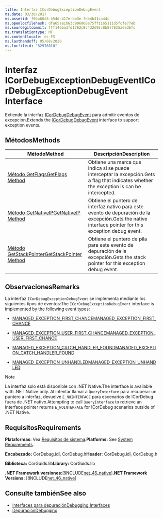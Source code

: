 ```yaml
---
title: Interfaz ICorDebugExceptionDebugEvent
ms.date: 03/30/2017
ms.assetid: f9ba60d8-b54d-417e-bb3e-fde4b41ca44c
ms.openlocfilehash: dfa65aa1b63c996068e75ff1165111d5fcfe77eb
ms.sourcegitcommit: fff146ba3fd1762c8c432d95c8b877825ae536fc
ms.translationtype: MT
ms.contentlocale: es-ES
ms.lasthandoff: 05/08/2020
ms.locfileid: "82976010"
---
```

# <a name="icordebugexceptiondebugevent-interface"></a><span data-ttu-id="de159-102">Interfaz ICorDebugExceptionDebugEvent</span><span class="sxs-lookup"><span data-stu-id="de159-102">ICorDebugExceptionDebugEvent Interface</span></span>
<span data-ttu-id="de159-103">Extiende la interfaz [ICorDebugDebugEvent](icordebugdebugevent-interface.md) para admitir eventos de excepción.</span><span class="sxs-lookup"><span data-stu-id="de159-103">Extends the [ICorDebugDebugEvent](icordebugdebugevent-interface.md) interface to support exception events.</span></span>  
  
## <a name="methods"></a><span data-ttu-id="de159-104">Métodos</span><span class="sxs-lookup"><span data-stu-id="de159-104">Methods</span></span>  
  
|<span data-ttu-id="de159-105">Método</span><span class="sxs-lookup"><span data-stu-id="de159-105">Method</span></span>|<span data-ttu-id="de159-106">Descripción</span><span class="sxs-lookup"><span data-stu-id="de159-106">Description</span></span>|  
|------------|-----------------|  
|[<span data-ttu-id="de159-107">Método GetFlags</span><span class="sxs-lookup"><span data-stu-id="de159-107">GetFlags Method</span></span>](icordebugexceptiondebugevent-getflags-method.md)|<span data-ttu-id="de159-108">Obtiene una marca que indica si se puede interceptar la excepción.</span><span class="sxs-lookup"><span data-stu-id="de159-108">Gets a flag that indicates whether the exception is can be intercepted.</span></span>|  
|[<span data-ttu-id="de159-109">Método GetNativeIP</span><span class="sxs-lookup"><span data-stu-id="de159-109">GetNativeIP Method</span></span>](icordebugexceptiondebugevent-getnativeip-method.md)|<span data-ttu-id="de159-110">Obtiene el puntero de interfaz nativo para este evento de depuración de la excepción.</span><span class="sxs-lookup"><span data-stu-id="de159-110">Gets the native interface pointer for this exception debug event.</span></span>|  
|[<span data-ttu-id="de159-111">Método GetStackPointer</span><span class="sxs-lookup"><span data-stu-id="de159-111">GetStackPointer Method</span></span>](icordebugexceptiondebugevent-getstackpointer-method.md)|<span data-ttu-id="de159-112">Obtiene el puntero de pila para este evento de depuración de la excepción.</span><span class="sxs-lookup"><span data-stu-id="de159-112">Gets the stack pointer for this exception debug event.</span></span>|  
  
## <a name="remarks"></a><span data-ttu-id="de159-113">Observaciones</span><span class="sxs-lookup"><span data-stu-id="de159-113">Remarks</span></span>  
 <span data-ttu-id="de159-114">La interfaz `ICorDebugExceptionDebugEvent` se implementa mediante los siguientes tipos de eventos:</span><span class="sxs-lookup"><span data-stu-id="de159-114">The `ICorDebugExceptionDebugEvent` interface is implemented by the following event types:</span></span>  
  
- [<span data-ttu-id="de159-115">MANAGED_EXCEPTION_FIRST_CHANCE</span><span class="sxs-lookup"><span data-stu-id="de159-115">MANAGED_EXCEPTION_FIRST_CHANCE</span></span>](cordebugrecordformat-enumeration.md)  
  
- [<span data-ttu-id="de159-116">MANAGED_EXCEPTION_USER_FIRST_CHANCE</span><span class="sxs-lookup"><span data-stu-id="de159-116">MANAGED_EXCEPTION_USER_FIRST_CHANCE</span></span>](cordebugrecordformat-enumeration.md)  
  
- [<span data-ttu-id="de159-117">MANAGED_EXCEPTION_CATCH_HANDLER_FOUND</span><span class="sxs-lookup"><span data-stu-id="de159-117">MANAGED_EXCEPTION_CATCH_HANDLER_FOUND</span></span>](cordebugrecordformat-enumeration.md)  
  
- [<span data-ttu-id="de159-118">MANAGED_EXCEPTION_UNHANDLED</span><span class="sxs-lookup"><span data-stu-id="de159-118">MANAGED_EXCEPTION_UNHANDLED</span></span>](cordebugrecordformat-enumeration.md)  
  
> [!NOTE]
> <span data-ttu-id="de159-119">La interfaz solo está disponible con .NET Native.</span><span class="sxs-lookup"><span data-stu-id="de159-119">The interface is available with .NET Native only.</span></span> <span data-ttu-id="de159-120">Al intentar llamar a `QueryInterface` para recuperar un puntero a interfaz, devuelve `E_NOINTERFACE` para escenarios de ICorDebug fuera de .NET nativo.</span><span class="sxs-lookup"><span data-stu-id="de159-120">Attempting to call `QueryInterface` to retrieve an interface pointer returns `E_NOINTERFACE` for ICorDebug scenarios outside of .NET Native.</span></span>  
  
## <a name="requirements"></a><span data-ttu-id="de159-121">Requisitos</span><span class="sxs-lookup"><span data-stu-id="de159-121">Requirements</span></span>  
 <span data-ttu-id="de159-122">**Plataformas:** Vea [Requisitos de sistema](../../get-started/system-requirements.md).</span><span class="sxs-lookup"><span data-stu-id="de159-122">**Platforms:** See [System Requirements](../../get-started/system-requirements.md).</span></span>  
  
 <span data-ttu-id="de159-123">**Encabezado:** CorDebug.idl, CorDebug.h</span><span class="sxs-lookup"><span data-stu-id="de159-123">**Header:** CorDebug.idl, CorDebug.h</span></span>  
  
 <span data-ttu-id="de159-124">**Biblioteca:** CorGuids.lib</span><span class="sxs-lookup"><span data-stu-id="de159-124">**Library:** CorGuids.lib</span></span>  
  
 <span data-ttu-id="de159-125">**.NET Framework versiones:**[!INCLUDE[net_46_native](../../../../includes/net-46-native-md.md)]</span><span class="sxs-lookup"><span data-stu-id="de159-125">**.NET Framework Versions:** [!INCLUDE[net_46_native](../../../../includes/net-46-native-md.md)]</span></span>  
  
## <a name="see-also"></a><span data-ttu-id="de159-126">Consulte también</span><span class="sxs-lookup"><span data-stu-id="de159-126">See also</span></span>

- [<span data-ttu-id="de159-127">Interfaces para depuración</span><span class="sxs-lookup"><span data-stu-id="de159-127">Debugging Interfaces</span></span>](debugging-interfaces.md)
- [<span data-ttu-id="de159-128">Depuración</span><span class="sxs-lookup"><span data-stu-id="de159-128">Debugging</span></span>](index.md)

